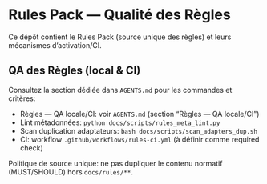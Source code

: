 # Rules Pack — Qualité des Règles

Ce dépôt contient le Rules Pack (source unique des règles) et leurs mécanismes d’activation/CI.

## QA des Règles (local & CI)

Consultez la section dédiée dans `AGENTS.md` pour les commandes et critères:

- Règles — QA locale/CI: voir `AGENTS.md` (section “Règles — QA locale/CI”)
- Lint métadonnées: `python docs/scripts/rules_meta_lint.py`
- Scan duplication adaptateurs: `bash docs/scripts/scan_adapters_dup.sh`
- CI: workflow `.github/workflows/rules-ci.yml` (à définir comme required check)

Politique de source unique: ne pas dupliquer le contenu normatif (MUST/SHOULD) hors `docs/rules/**`.

